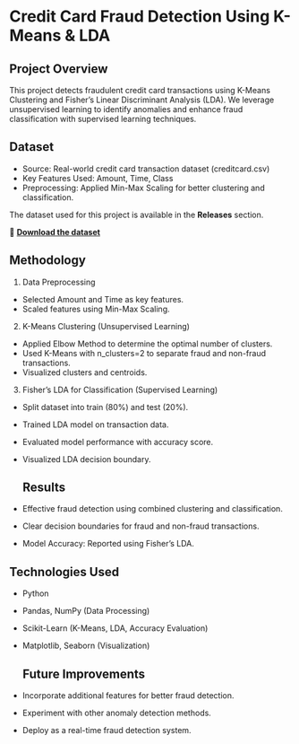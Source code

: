 # Credit Card Fraud Detection Using K-Means & LDA

##  Project Overview

This project detects fraudulent credit card transactions using K-Means Clustering and Fisher’s Linear Discriminant Analysis (LDA). We leverage unsupervised learning to identify anomalies and enhance fraud classification with supervised learning techniques.

## Dataset

* Source: Real-world credit card transaction dataset (creditcard.csv)
* Key Features Used: Amount, Time, Class
* Preprocessing: Applied Min-Max Scaling for better clustering and classification.

The dataset used for this project is available in the **Releases** section.

🔗 **[Download the dataset](https://github.com/ridomrisha30/YOUR_REPO/releases/latest)**


## Methodology

1. Data Preprocessing
* Selected Amount and Time as key features.
* Scaled features using Min-Max Scaling.

2. K-Means Clustering (Unsupervised Learning)
* Applied Elbow Method to determine the optimal number of clusters.
* Used K-Means with n_clusters=2 to separate fraud and non-fraud transactions.
* Visualized clusters and centroids.

3. Fisher’s LDA for Classification (Supervised Learning)
* Split dataset into train (80%) and test (20%).
* Trained LDA model on transaction data.
* Evaluated model performance with accuracy score.
* Visualized LDA decision boundary.

  ## Results

* Effective fraud detection using combined clustering and classification.
* Clear decision boundaries for fraud and non-fraud transactions.
* Model Accuracy: Reported using Fisher’s LDA.

  
## Technologies Used

* Python
* Pandas, NumPy (Data Processing)
* Scikit-Learn (K-Means, LDA, Accuracy Evaluation)
* Matplotlib, Seaborn (Visualization)

  ## Future Improvements

* Incorporate additional features for better fraud detection.
* Experiment with other anomaly detection methods.
* Deploy as a real-time fraud detection system.

  

